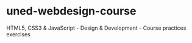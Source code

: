# uned-webdesign-course
HTML5, CSS3 &amp; JavaScript - Design &amp; Development - Course practices exercises
